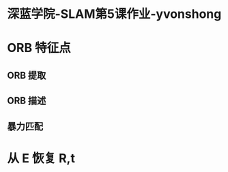 # 深蓝学院-SLAM第5课作业-yvonshong

# ORB 特征点

## ORB 提取





## ORB 描述







## 暴力匹配



# 从 E  恢复 R,t





#